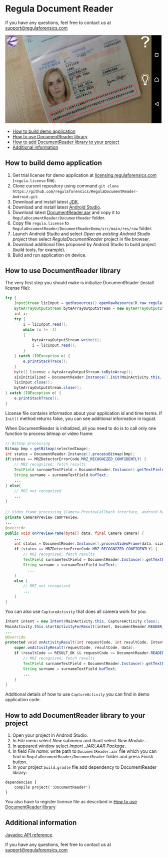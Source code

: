 # Regula Document Reader
If you have any questions, feel free to contact us at support@regulaforensics.com

<img src="DocumentReaderDemo.png" width="500">

* [How to build demo application](#how_to_build_demo_application)
* [How to use DocumentReader library](#how_to_use_documentreader_library)
* [How to add DocumentReader library to your project](#how_to_add_documentreader_library_to_your_project)
* [Additional information](#additional_information)

## <a name="how_to_build_demo_application"></a> How to build demo application
1. Get trial license for demo application at [licensing.regulaforensics.com](https://licensing.regulaforensics.com) (`regula.license` file).
1. Clone current repository using command `git clone https://github.com/regulaforensics/RegulaDocumentReader-Android.git`.
1. Download and install latest [JDK](http://www.oracle.com/technetwork/java/javase/downloads/index.html).
1. Download and install latest [Android Studio](https://developer.android.com/studio/index.html).
1. Download latest [DocumentReader.aar](https://github.com/regulaforensics/RegulaDocumentReader-Android/releases/latest) and copy it to `RegulaDocumentReader/DocumentReader` folder.
1. Copy file `regula.license` to `RegulaDocumentReader/DocumentReaderDemo/src/main/res/raw` folder. 
1. Launch Android Studio and select _Open an existing Android Studio project_ then select _RegulaDocumentReader_ project in file browser.
1. Download additional files proposed by Android Studio to build project (build tools, for example).
1. Build and run application on device.

## <a name="how_to_use_documentreader_library"></a> How to use DocumentReader library
The very first step you should make is initialize DocumentReader (install license file):
```java
try {
    InputStream licInput = getResources().openRawResource(R.raw.regula);
    ByteArrayOutputStream byteArrayOutputStream = new ByteArrayOutputStream();
    int i;
    try {
        i = licInput.read();
        while (i != -1)
        {
            byteArrayOutputStream.write(i);
            i = licInput.read();
        }
    } catch (IOException e) {
        e.printStackTrace();
    }
    byte[] license = byteArrayOutputStream.toByteArray();
    sIsInitialized = DocumentReader.Instance().Init(MainActivity.this, license);
    licInput.close();
    byteArrayOutputStream.close();
} catch (IOException e) {
    e.printStackTrace();
}
```

License file contains information about your application id and time terms. If `Init()` method returns false, you can see additional information in logcat.

When DocumentReader is initialized, all you need to do is to call only one function to process bitmap or video frame:
```java
// Bitmap processing
Bitmap bmp = getBitmap(selectedImage);
int status = DocumentReader.Instance().processBitmap(bmp);
if(status == MRZDetectorErrorCode.MRZ_RECOGNIZED_CONFIDENTLY) {
    // MRZ recognized, fetch results
    TextField surnameTextField = DocumentReader.Instance().getTextFieldByType(eVisualFieldType.ft_Surname);
    String surname = surnameTextField.bufText;
    ...
} else{
    // MRZ not recognized
    ...
}

// Video frame processing (Camera.PreviewCallback interface, android.hardware.camera2 API)
private CameraPreview camPreview;
...
@override
public void onPreviewFrame(byte[] data, final Camera camera) {
    ...
    int status = DocumentReader.Instance().processVideoFrame(data, size.width, size.height, parameters.getPreviewFormat());
    if (status == MRZDetectorErrorCode.MRZ_RECOGNIZED_CONFIDENTLY) {
        // MRZ recognized, fetch results
        TextField surnameTextField = DocumentReader.Instance().getTextFieldByType(eVisualFieldType.ft_Surname);
        String surname = surnameTextField.bufText; 
          ...
    }
    else {
        // MRZ not recognized
        ...
    }
}
```

You can also use `CaptureActivity` that does all camera work for you:
```java
Intent intent = new Intent(MainActivity.this, CaptureActivity.class);
MainActivity.this.startActivityForResult(intent, DocumentReader.READER_REQUEST_CODE);
...
@Override
protected void onActivityResult(int requestCode, int resultCode, Intent data) {
    super.onActivityResult(requestCode, resultCode, data);
    if (resultCode == RESULT_OK && requestCode == DocumentReader.READER_REQUEST_CODE){
        // MRZ recognized, fetch results
        TextField surnameTextField = DocumentReader.Instance().getTextFieldByType(eVisualFieldType.ft_Surname);
        String surname = surnameTextField.bufText;
        ...
    }
}
```

Additional details of how to use `CaptureActivity` you can find in demo application code.

## <a name="how_to_add_documentreader_library_to_your_project"></a> How to add DocumentReader library to your project
1. Open your project in Android Studio.
1. In _File_ menu select _New_ submenu and thant select _New Module..._.
1. In appeared window select _Import .JAR/.AAR Package_.
1. In field _File name:_ write path to `DocumentReader.aar` file which you can find in `RegulaDocumentReader/DocumentReader` folder and press _Finish_ button.
1. In your project `build.gradle` file add dependency to DocumentReader library:
```
dependencies {
    compile project(':DocumentReader')
}
```
You also have to register license file as described in [How to use DocumentReader library](#how_to_use_documentreader_library)

## <a name="additional_information"></a> Additional information
[Javadoc API reference](https://regulaforensics.github.io/RegulaDocumentReader-Android/index.html). 

If you have any questions, feel free to contact us at support@regulaforensics.com

